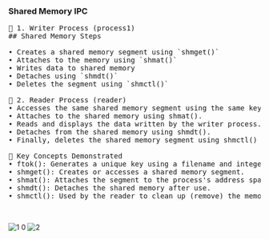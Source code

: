 <h3>Shared Memory IPC</h3>

<pre>
🔹 1. Writer Process (process1)
## Shared Memory Steps

• Creates a shared memory segment using `shmget()`
• Attaches to the memory using `shmat()`
• Writes data to shared memory
• Detaches using `shmdt()`
• Deletes the segment using `shmctl()`

🔹 2. Reader Process (reader)
• Accesses the same shared memory segment using the same key with shmget().
• Attaches to the shared memory using shmat().
• Reads and displays the data written by the writer process.
• Detaches from the shared memory using shmdt().
• Finally, deletes the shared memory segment using shmctl() with IPC_RMID.

📌 Key Concepts Demonstrated
• ftok(): Generates a unique key using a filename and integer.
• shmget(): Creates or accesses a shared memory segment.
• shmat(): Attaches the segment to the process's address space.
• shmdt(): Detaches the shared memory after use.
• shmctl(): Used by the reader to clean up (remove) the memory segment.

  </pre>

![1 0](https://github.com/user-attachments/assets/d6749251-0423-4602-b4e0-d8b40884e92c)
![2](https://github.com/user-attachments/assets/cb8efc04-ef9e-446c-bd88-b6f17d851725)
